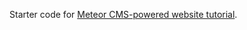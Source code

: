 Starter code for [Meteor CMS-powered website tutorial](https://github.com/buttercms/meteor-cms-website).
